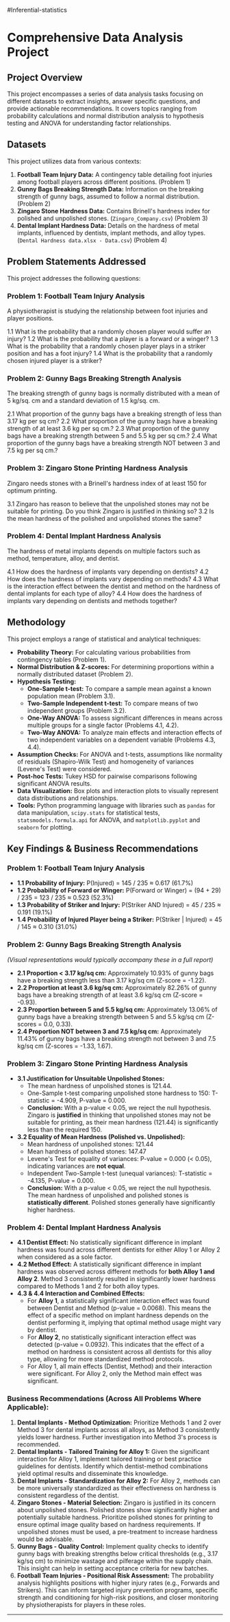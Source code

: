 #Inferential-statistics
# Comprehensive Data Analysis Project

## Project Overview

This project encompasses a series of data analysis tasks focusing on different datasets to extract insights, answer specific questions, and provide actionable recommendations. It covers topics ranging from probability calculations and normal distribution analysis to hypothesis testing and ANOVA for understanding factor relationships.

## Datasets

This project utilizes data from various contexts:

1.  **Football Team Injury Data:** A contingency table detailing foot injuries among football players across different positions. (Problem 1)
2.  **Gunny Bags Breaking Strength Data:** Information on the breaking strength of gunny bags, assumed to follow a normal distribution. (Problem 2)
3.  **Zingaro Stone Hardness Data:** Contains Brinell's hardness index for polished and unpolished stones. (`Zingaro_Company.csv`) (Problem 3)
4.  **Dental Implant Hardness Data:** Details on the hardness of metal implants, influenced by dentists, implant methods, and alloy types. (`Dental Hardness data.xlsx - Data.csv`) (Problem 4)

## Problem Statements Addressed

This project addresses the following questions:

### Problem 1: Football Team Injury Analysis

A physiotherapist is studying the relationship between foot injuries and player positions.

1.1 What is the probability that a randomly chosen player would suffer an injury?
1.2 What is the probability that a player is a forward or a winger?
1.3 What is the probability that a randomly chosen player plays in a striker position and has a foot injury?
1.4 What is the probability that a randomly chosen injured player is a striker?

### Problem 2: Gunny Bags Breaking Strength Analysis

The breaking strength of gunny bags is normally distributed with a mean of 5 kg/sq. cm and a standard deviation of 1.5 kg/sq. cm.

2.1 What proportion of the gunny bags have a breaking strength of less than 3.17 kg per sq cm?
2.2 What proportion of the gunny bags have a breaking strength of at least 3.6 kg per sq cm.?
2.3 What proportion of the gunny bags have a breaking strength between 5 and 5.5 kg per sq cm.?
2.4 What proportion of the gunny bags have a breaking strength NOT between 3 and 7.5 kg per sq cm.?

### Problem 3: Zingaro Stone Printing Hardness Analysis

Zingaro needs stones with a Brinell's hardness index of at least 150 for optimum printing.

3.1 Zingaro has reason to believe that the unpolished stones may not be suitable for printing. Do you think Zingaro is justified in thinking so?
3.2 Is the mean hardness of the polished and unpolished stones the same?

### Problem 4: Dental Implant Hardness Analysis

The hardness of metal implants depends on multiple factors such as method, temperature, alloy, and dentist.

4.1 How does the hardness of implants vary depending on dentists?
4.2 How does the hardness of implants vary depending on methods?
4.3 What is the interaction effect between the dentist and method on the hardness of dental implants for each type of alloy?
4.4 How does the hardness of implants vary depending on dentists and methods together?

## Methodology

This project employs a range of statistical and analytical techniques:

-   **Probability Theory:** For calculating various probabilities from contingency tables (Problem 1).
-   **Normal Distribution & Z-scores:** For determining proportions within a normally distributed dataset (Problem 2).
-   **Hypothesis Testing:**
    -   **One-Sample t-test:** To compare a sample mean against a known population mean (Problem 3.1).
    -   **Two-Sample Independent t-test:** To compare means of two independent groups (Problem 3.2).
    -   **One-Way ANOVA:** To assess significant differences in means across multiple groups for a single factor (Problems 4.1, 4.2).
    -   **Two-Way ANOVA:** To analyze main effects and interaction effects of two independent variables on a dependent variable (Problems 4.3, 4.4).
-   **Assumption Checks:** For ANOVA and t-tests, assumptions like normality of residuals (Shapiro-Wilk Test) and homogeneity of variances (Levene's Test) were considered.
-   **Post-hoc Tests:** Tukey HSD for pairwise comparisons following significant ANOVA results.
-   **Data Visualization:** Box plots and interaction plots to visually represent data distributions and relationships.
-   **Tools:** Python programming language with libraries such as `pandas` for data manipulation, `scipy.stats` for statistical tests, `statsmodels.formula.api` for ANOVA, and `matplotlib.pyplot` and `seaborn` for plotting.

## Key Findings & Business Recommendations

### Problem 1: Football Team Injury Analysis

-   **1.1 Probability of Injury:** P(Injured) = 145 / 235 ≈ 0.617 (61.7%)
-   **1.2 Probability of Forward or Winger:** P(Forward or Winger) = (94 + 29) / 235 = 123 / 235 ≈ 0.523 (52.3%)
-   **1.3 Probability of Striker and Injury:** P(Striker AND Injured) = 45 / 235 ≈ 0.191 (19.1%)
-   **1.4 Probability of Injured Player being a Striker:** P(Striker | Injured) = 45 / 145 ≈ 0.310 (31.0%)

### Problem 2: Gunny Bags Breaking Strength Analysis

*(Visual representations would typically accompany these in a full report)*
-   **2.1 Proportion < 3.17 kg/sq cm:** Approximately 10.93% of gunny bags have a breaking strength less than 3.17 kg/sq cm (Z-score = -1.22).
-   **2.2 Proportion at least 3.6 kg/sq cm:** Approximately 82.26% of gunny bags have a breaking strength of at least 3.6 kg/sq cm (Z-score = -0.93).
-   **2.3 Proportion between 5 and 5.5 kg/sq cm:** Approximately 13.06% of gunny bags have a breaking strength between 5 and 5.5 kg/sq cm (Z-scores = 0.0, 0.33).
-   **2.4 Proportion NOT between 3 and 7.5 kg/sq cm:** Approximately 11.43% of gunny bags have a breaking strength not between 3 and 7.5 kg/sq cm (Z-scores = -1.33, 1.67).

### Problem 3: Zingaro Stone Printing Hardness Analysis

-   **3.1 Justification for Unsuitable Unpolished Stones:**
    -   The mean hardness of unpolished stones is 121.44.
    -   One-Sample t-test comparing unpolished stone hardness to 150: T-statistic = -4.909, P-value = 0.000.
    -   **Conclusion:** With a p-value < 0.05, we reject the null hypothesis. Zingaro is **justified** in thinking that unpolished stones may not be suitable for printing, as their mean hardness (121.44) is significantly less than the required 150.
-   **3.2 Equality of Mean Hardness (Polished vs. Unpolished):**
    -   Mean hardness of unpolished stones: 121.44
    -   Mean hardness of polished stones: 147.47
    -   Levene's Test for equality of variances: P-value = 0.000 (< 0.05), indicating variances are **not equal**.
    -   Independent Two-Sample t-test (unequal variances): T-statistic = -4.135, P-value = 0.000.
    -   **Conclusion:** With a p-value < 0.05, we reject the null hypothesis. The mean hardness of unpolished and polished stones is **statistically different**. Polished stones generally have significantly higher hardness.

### Problem 4: Dental Implant Hardness Analysis

-   **4.1 Dentist Effect:** No statistically significant difference in implant hardness was found across different dentists for either Alloy 1 or Alloy 2 when considered as a sole factor.
-   **4.2 Method Effect:** A statistically significant difference in implant hardness was observed across different methods for **both Alloy 1 and Alloy 2**. Method 3 consistently resulted in significantly lower hardness compared to Methods 1 and 2 for both alloy types.
-   **4.3 & 4.4 Interaction and Combined Effects:**
    -   For **Alloy 1**, a statistically significant interaction effect was found between Dentist and Method (p-value = 0.0068). This means the effect of a specific method on implant hardness depends on the dentist performing it, implying that optimal method usage might vary by dentist.
    -   For **Alloy 2**, no statistically significant interaction effect was detected (p-value = 0.0932). This indicates that the effect of a method on hardness is consistent across all dentists for this alloy type, allowing for more standardized method protocols.
    -   For Alloy 1, all main effects (Dentist, Method) and their interaction were significant. For Alloy 2, only the Method main effect was significant.

### Business Recommendations (Across All Problems Where Applicable):

1.  **Dental Implants - Method Optimization:** Prioritize Methods 1 and 2 over Method 3 for dental implants across all alloys, as Method 3 consistently yields lower hardness. Further investigation into Method 3's process is recommended.
2.  **Dental Implants - Tailored Training for Alloy 1:** Given the significant interaction for Alloy 1, implement tailored training or best practice guidelines for dentists. Identify which dentist-method combinations yield optimal results and disseminate this knowledge.
3.  **Dental Implants - Standardization for Alloy 2:** For Alloy 2, methods can be more universally standardized as their effectiveness on hardness is consistent regardless of the dentist.
4.  **Zingaro Stones - Material Selection:** Zingaro is justified in its concern about unpolished stones. Polished stones show significantly higher and potentially suitable hardness. Prioritize polished stones for printing to ensure optimal image quality based on hardness requirements. If unpolished stones must be used, a pre-treatment to increase hardness would be advisable.
5.  **Gunny Bags - Quality Control:** Implement quality checks to identify gunny bags with breaking strengths below critical thresholds (e.g., 3.17 kg/sq cm) to minimize wastage and pilferage within the supply chain. This insight can help in setting acceptance criteria for new batches.
6.  **Football Team Injuries - Positional Risk Assessment:** The probability analysis highlights positions with higher injury rates (e.g., Forwards and Strikers). This can inform targeted injury prevention programs, specific strength and conditioning for high-risk positions, and closer monitoring by physiotherapists for players in these roles.

---
